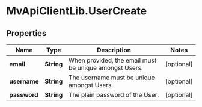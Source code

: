 # MvApiClientLib.UserCreate

## Properties

Name | Type | Description | Notes
------------ | ------------- | ------------- | -------------
**email** | **String** | When provided, the email must be unique amongst Users. | [optional] 
**username** | **String** | The username must be unique amongst Users. | [optional] 
**password** | **String** | The plain password of the User. | [optional] 



